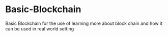 # Basic-Blockchain
Basic Blockchain for the use of learning more about block chain and how it can be used in real world setting
